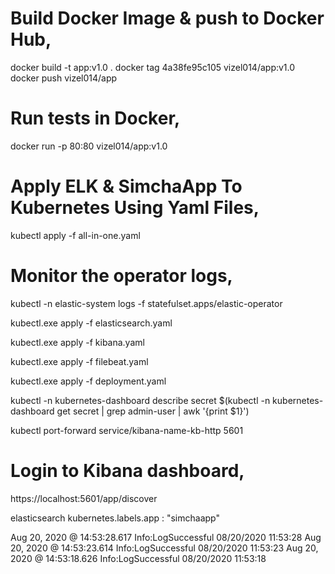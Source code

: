 # Build Docker Image & push to Docker Hub,

docker build -t app:v1.0 .
docker tag 4a38fe95c105 vizel014/app:v1.0
docker push vizel014/app

# Run tests in Docker,

docker run -p 80:80 vizel014/app:v1.0

# Apply ELK & SimchaApp To Kubernetes Using Yaml Files,

kubectl apply -f all-in-one.yaml

# Monitor the operator logs,

kubectl -n elastic-system logs -f statefulset.apps/elastic-operator

kubectl.exe apply -f elasticsearch.yaml

kubectl.exe apply -f kibana.yaml

kubectl.exe apply -f filebeat.yaml

kubectl.exe apply -f deployment.yaml

kubectl -n kubernetes-dashboard describe secret $(kubectl -n kubernetes-dashboard get secret | grep admin-user | awk '{print $1}')

kubectl port-forward service/kibana-name-kb-http 5601

# Login to Kibana dashboard,

https://localhost:5601/app/discover

elasticsearch kubernetes.labels.app : "simchaapp" 

Aug 20, 2020 @ 14:53:28.617	Info:LogSuccessful 08/20/2020 11:53:28
Aug 20, 2020 @ 14:53:23.614	Info:LogSuccessful 08/20/2020 11:53:23
Aug 20, 2020 @ 14:53:18.626	Info:LogSuccessful 08/20/2020 11:53:18
